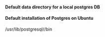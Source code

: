 
#### Default data directory for a local postgres DB

#### Default installation of Postgres on Ubuntu

/usr/lib/postgresql/<version>/bin

